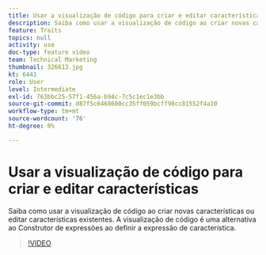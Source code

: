 ```yaml
---
title: Usar a visualização de código para criar e editar características
description: Saiba como usar a visualização de código ao criar novas características ou editar características existentes. A visualização de código é uma alternativa ao Construtor de expressões ao definir a expressão de característica.
feature: Traits
topics: null
activity: use
doc-type: feature video
team: Technical Marketing
thumbnail: 326613.jpg
kt: 6441
role: User
level: Intermediate
exl-id: 763bbc25-57f1-456a-b94c-7c5c1ec1e3bb
source-git-commit: d87f5c6468600cc35ff059bcff98cc81552f4a10
workflow-type: tm+mt
source-wordcount: '76'
ht-degree: 0%

---
```


# Usar a visualização de código para criar e editar características

Saiba como usar a visualização de código ao criar novas características ou editar características existentes. A visualização de código é uma alternativa ao Construtor de expressões ao definir a expressão de característica.

>[!VIDEO](https://video.tv.adobe.com/v/326613/?quality=12&learn=on)
